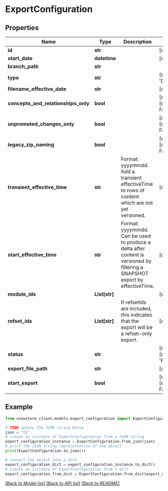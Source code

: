 # ExportConfiguration


## Properties

Name | Type | Description | Notes
------------ | ------------- | ------------- | -------------
**id** | **str** |  | [optional] 
**start_date** | **datetime** |  | [optional] 
**branch_path** | **str** |  | 
**type** | **str** |  | [default to 'DELTA']
**filename_effective_date** | **str** |  | [optional] 
**concepts_and_relationships_only** | **bool** |  | [optional] [default to False]
**unpromoted_changes_only** | **bool** |  | [optional] [default to False]
**legacy_zip_naming** | **bool** |  | [optional] [default to False]
**transient_effective_time** | **str** | Format: yyyymmdd. Add a transient effectiveTime to rows of content which are not yet versioned. | [optional] 
**start_effective_time** | **str** | Format: yyyymmdd. Can be used to produce a delta after content is versioned by filtering a SNAPSHOT export by effectiveTime. | [optional] 
**module_ids** | **List[str]** |  | [optional] 
**refset_ids** | **List[str]** | If refsetIds are included, this indicates that the export will be a refset-only export. | [optional] 
**status** | **str** |  | [optional] [default to 'PENDING']
**export_file_path** | **str** |  | [optional] 
**start_export** | **bool** |  | [optional] [default to False]

## Example

```python
from snowstorm_client.models.export_configuration import ExportConfiguration

# TODO update the JSON string below
json = "{}"
# create an instance of ExportConfiguration from a JSON string
export_configuration_instance = ExportConfiguration.from_json(json)
# print the JSON string representation of the object
print(ExportConfiguration.to_json())

# convert the object into a dict
export_configuration_dict = export_configuration_instance.to_dict()
# create an instance of ExportConfiguration from a dict
export_configuration_from_dict = ExportConfiguration.from_dict(export_configuration_dict)
```
[[Back to Model list]](../README.md#documentation-for-models) [[Back to API list]](../README.md#documentation-for-api-endpoints) [[Back to README]](../README.md)


